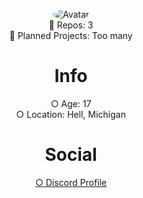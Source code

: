 <p align="center">
<a>
<img src="https://cdn.discordapp.com/attachments/653965851908898816/743386927818080286/159730762434896599.gif" alt="Avatar" style="border-radius: 75%;">
</a><br>
📝  Repos: 3<br>
📝  Planned Projects: Too many<br>
</p>
<div class="display">
<h1 style="text-align: center;" align="center"> Info </h1>
<p align="center">○ Age: 17<br>
○ Location: Hell, Michigan</p>
<h1 style="text-align: center;" align="center"> Social </h1>
<a href="https://discord.com/users/499246814931845120"> <p style="text-align: center;"align="center">○ Discord Profile</p></>
</div></div>
